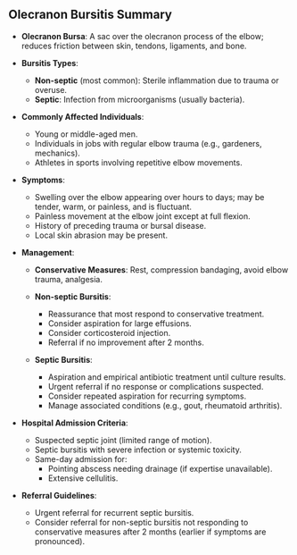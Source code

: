 ## Olecranon Bursitis Summary

- **Olecranon Bursa**: A sac over the olecranon process of the elbow; reduces friction between skin, tendons, ligaments, and bone.

- **Bursitis Types**:
  - **Non-septic** (most common): Sterile inflammation due to trauma or overuse.
  - **Septic**: Infection from microorganisms (usually bacteria).

- **Commonly Affected Individuals**:
  - Young or middle-aged men.
  - Individuals in jobs with regular elbow trauma (e.g., gardeners, mechanics).
  - Athletes in sports involving repetitive elbow movements.

- **Symptoms**:
  - Swelling over the elbow appearing over hours to days; may be tender, warm, or painless, and is fluctuant.
  - Painless movement at the elbow joint except at full flexion.
  - History of preceding trauma or bursal disease.
  - Local skin abrasion may be present.

- **Management**:
  - **Conservative Measures**: Rest, compression bandaging, avoid elbow trauma, analgesia.
  
  - **Non-septic Bursitis**:
    - Reassurance that most respond to conservative treatment.
    - Consider aspiration for large effusions.
    - Consider corticosteroid injection.
    - Referral if no improvement after 2 months.

  - **Septic Bursitis**:
    - Aspiration and empirical antibiotic treatment until culture results.
    - Urgent referral if no response or complications suspected.
    - Consider repeated aspiration for recurring symptoms.
    - Manage associated conditions (e.g., gout, rheumatoid arthritis).

- **Hospital Admission Criteria**:
  - Suspected septic joint (limited range of motion).
  - Septic bursitis with severe infection or systemic toxicity.
  - Same-day admission for:
    - Pointing abscess needing drainage (if expertise unavailable).
    - Extensive cellulitis.
  
- **Referral Guidelines**:
  - Urgent referral for recurrent septic bursitis.
  - Consider referral for non-septic bursitis not responding to conservative measures after 2 months (earlier if symptoms are pronounced).